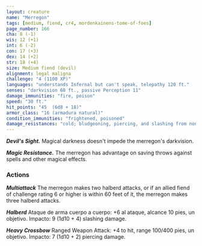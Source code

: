 ```yaml
---
layout: creature
name: "Merregon"
tags: [medium, fiend, cr4, mordenkainens-tome-of-foes]
page_number: 166
cha: 8 (-1)
wis: 12 (+1)
int: 6 (-2)
con: 17 (+3)
dex: 14 (+2)
str: 18 (+4)
size: Medium fiend (devil)
alignment: legal maligna
challenge: "4 (1100 XP)"
languages: "understands Infernal but can't speak, telepathy 120 ft."
senses: "darkvision 60 ft., passive Perception 11"
damage_immunities: "fire, poison"
speed: "30 ft."
hit_points: "45  (6d8 + 18)"
armor_class: "16 (armadura natural)"
condition_immunities: "frightened, poisoned"
damage_resistances: "cold; bludgeoning, piercing, and slashing from nonmagical attacks that aren't silvered"
---
```


***Devil's Sight.*** Magical darkness doesn't impede the merregon's darkvision.

***Magic Resistance.*** The merregon has advantage on saving throws against spells and other magical effects.

### Actions

***Multiattack*** The merregon makes two halberd attacks, or if an allied fiend of challenge rating 6 or higher is within 60 feet of it, the merregon makes three halberd attacks.

***Halberd*** Ataque de arma cuerpo a cuerpo: +6 al ataque, alcance 10 pies, un objetivo. Impacto: 9 (1d10 + 4) slashing damage.

***Heavy Crossbow*** Ranged Weapon Attack: +4 to hit, range 100/400 pies, un objetivo. Impacto: 7 (1d10 + 2) piercing damage.